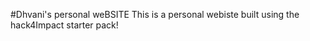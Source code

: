 #Dhvani's personal weBSITE
This is a personal webiste built using the hack4Impact starter pack!
<You can add any description you want here>